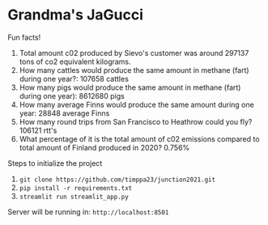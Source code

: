 # Grandma's JaGucci
Fun facts!
1. Total amount c02 produced by Sievo's customer was around 297137 tons of co2 equivalent kilograms.
2. How many cattles would produce the same amount in methane (fart) during one year?: 107658 cattles
3. How many pigs would produce the same amount in methane (fart) during one year): 8612680 pigs 
4. How many average Finns would produce the same amount during one year: 28848 average Finns 
5. How many round trips from San Francisco to Heathrow could you fly? 106121 rtt's
6. What percentage of it is the total amount of c02 emissions compared to total amount of Finland produced in 2020? 0.756%

Steps to initialize the project
1. `git clone https://github.com/timppa23/junction2021.git`
2. `pip install -r requirements.txt`
3. `streamlit run streamlit_app.py`

Server will be running in:
`http://localhost:8501`
